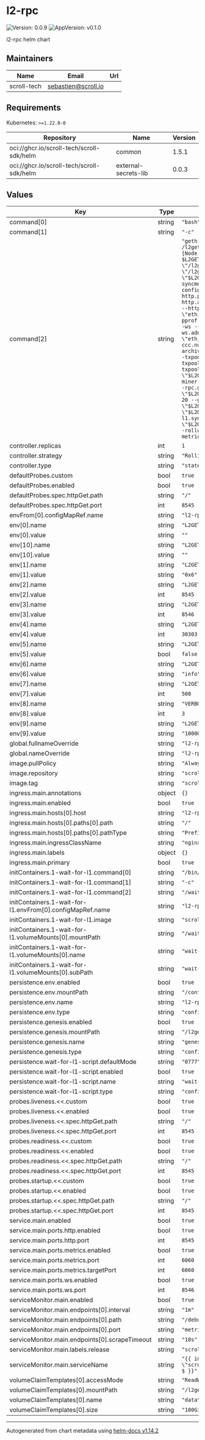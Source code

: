 # l2-rpc

![Version: 0.0.9](https://img.shields.io/badge/Version-0.0.9-informational?style=flat-square) ![AppVersion: v0.1.0](https://img.shields.io/badge/AppVersion-v0.1.0-informational?style=flat-square)

l2-rpc helm chart

## Maintainers

| Name | Email | Url |
| ---- | ------ | --- |
| scroll-tech | <sebastien@scroll.io> |  |

## Requirements

Kubernetes: `>=1.22.0-0`

| Repository | Name | Version |
|------------|------|---------|
| oci://ghcr.io/scroll-tech/scroll-sdk/helm | common | 1.5.1 |
| oci://ghcr.io/scroll-tech/scroll-sdk/helm | external-secrets-lib | 0.0.3 |

## Values

| Key | Type | Default | Description |
|-----|------|---------|-------------|
| command[0] | string | `"bash"` |  |
| command[1] | string | `"-c"` |  |
| command[2] | string | `"geth --datadir \"/l2geth/data\" init /l2geth/genesis/genesis.json && echo \"[Node.P2P] StaticNodes = $L2GETH_PEER_LIST\" > \"/l2geth/config.toml\" && geth --datadir \"/l2geth/data\" --port \"$L2GETH_P2P_PORT\" --nodiscover --syncmode full --networkid \"$CHAIN_ID\" --config \"/l2geth/config.toml\" --http --http.port \"$L2GETH_RPC_HTTP_PORT\" --http.addr \"0.0.0.0\" --http.vhosts=\"*\" --http.corsdomain '*' --http.api \"eth,scroll,net,web3,debug\" --pprof --pprof.addr \"0.0.0.0\" --pprof.port 6060 --ws --ws.port \"$L2GETH_RPC_WS_PORT\" --ws.addr \"0.0.0.0\" --ws.api \"eth,scroll,net,web3,debug\" --ccc --ccc.numworkers 5 $METRICS_FLAGS --gcmode archive --cache.noprefetch --verbosity 3 --txpool.globalqueue 4096 --txpool.globalslots 40960 --txpool.pricelimit \"$L2GETH_MIN_GAS_PRICE\" $LOCALS_FLAG --miner.gasprice \"$L2GETH_MIN_GAS_PRICE\" --rpc.gascap 0 --gpo.ignoreprice \"$L2GETH_MIN_GAS_PRICE\" --gpo.percentile 20 --gpo.blocks 100 --l1.endpoint \"$L2GETH_L1_ENDPOINT\" --l1.confirmations \"$L2GETH_L1_WATCHER_CONFIRMATIONS\" --l1.sync.startblock \"$L2GETH_L1_CONTRACT_DEPLOYMENT_BLOCK\" --rollup.verify --metrics --metrics.expensive $L2GETH_EXTRA_PARAMS"` |  |
| controller.replicas | int | `1` |  |
| controller.strategy | string | `"RollingUpdate"` |  |
| controller.type | string | `"statefulset"` |  |
| defaultProbes.custom | bool | `true` |  |
| defaultProbes.enabled | bool | `true` |  |
| defaultProbes.spec.httpGet.path | string | `"/"` |  |
| defaultProbes.spec.httpGet.port | int | `8545` |  |
| envFrom[0].configMapRef.name | string | `"l2-rpc-env"` |  |
| env[0].name | string | `"L2GETH_NODEKEY"` |  |
| env[0].value | string | `""` |  |
| env[10].name | string | `"L2GETH_EXTRA_PARAMS"` |  |
| env[10].value | string | `""` |  |
| env[1].name | string | `"L2GETH_L1_WATCHER_CONFIRMATIONS"` |  |
| env[1].value | string | `"0x6"` |  |
| env[2].name | string | `"L2GETH_RPC_HTTP_PORT"` |  |
| env[2].value | int | `8545` |  |
| env[3].name | string | `"L2GETH_RPC_WS_PORT"` |  |
| env[3].value | int | `8546` |  |
| env[4].name | string | `"L2GETH_P2P_PORT"` |  |
| env[4].value | int | `30303` |  |
| env[5].name | string | `"L2GETH_ENABLE_CCC"` |  |
| env[5].value | bool | `false` |  |
| env[6].name | string | `"L2GETH_CCC_RUST_LOG_LEVEL"` |  |
| env[6].value | string | `"info"` |  |
| env[7].name | string | `"L2GETH_MAX_PEERS"` |  |
| env[7].value | int | `500` |  |
| env[8].name | string | `"VERBOSITY"` |  |
| env[8].value | int | `3` |  |
| env[9].name | string | `"L2GETH_MIN_GAS_PRICE"` |  |
| env[9].value | string | `"1000000"` |  |
| global.fullnameOverride | string | `"l2-rpc"` |  |
| global.nameOverride | string | `"l2-rpc"` |  |
| image.pullPolicy | string | `"Always"` |  |
| image.repository | string | `"scrolltech/l2geth"` |  |
| image.tag | string | `"scroll-v5.7.11"` |  |
| ingress.main.annotations | object | `{}` |  |
| ingress.main.enabled | bool | `true` |  |
| ingress.main.hosts[0].host | string | `"l2-rpc.scrollsdk"` |  |
| ingress.main.hosts[0].paths[0].path | string | `"/"` |  |
| ingress.main.hosts[0].paths[0].pathType | string | `"Prefix"` |  |
| ingress.main.ingressClassName | string | `"nginx"` |  |
| ingress.main.labels | object | `{}` |  |
| ingress.main.primary | bool | `true` |  |
| initContainers.1-wait-for-l1.command[0] | string | `"/bin/sh"` |  |
| initContainers.1-wait-for-l1.command[1] | string | `"-c"` |  |
| initContainers.1-wait-for-l1.command[2] | string | `"/wait-for-l1.sh $L2GETH_L1_ENDPOINT"` |  |
| initContainers.1-wait-for-l1.envFrom[0].configMapRef.name | string | `"l2-rpc-env"` |  |
| initContainers.1-wait-for-l1.image | string | `"scrolltech/scroll-alpine:v0.0.1"` |  |
| initContainers.1-wait-for-l1.volumeMounts[0].mountPath | string | `"/wait-for-l1.sh"` |  |
| initContainers.1-wait-for-l1.volumeMounts[0].name | string | `"wait-for-l1-script"` |  |
| initContainers.1-wait-for-l1.volumeMounts[0].subPath | string | `"wait-for-l1.sh"` |  |
| persistence.env.enabled | bool | `true` |  |
| persistence.env.mountPath | string | `"/config/"` |  |
| persistence.env.name | string | `"l2-rpc-env"` |  |
| persistence.env.type | string | `"configMap"` |  |
| persistence.genesis.enabled | bool | `true` |  |
| persistence.genesis.mountPath | string | `"/l2geth/genesis/"` |  |
| persistence.genesis.name | string | `"genesis-config"` |  |
| persistence.genesis.type | string | `"configMap"` |  |
| persistence.wait-for-l1-script.defaultMode | string | `"0777"` |  |
| persistence.wait-for-l1-script.enabled | bool | `true` |  |
| persistence.wait-for-l1-script.name | string | `"wait-for-l1-script"` |  |
| persistence.wait-for-l1-script.type | string | `"configMap"` |  |
| probes.liveness.<<.custom | bool | `true` |  |
| probes.liveness.<<.enabled | bool | `true` |  |
| probes.liveness.<<.spec.httpGet.path | string | `"/"` |  |
| probes.liveness.<<.spec.httpGet.port | int | `8545` |  |
| probes.readiness.<<.custom | bool | `true` |  |
| probes.readiness.<<.enabled | bool | `true` |  |
| probes.readiness.<<.spec.httpGet.path | string | `"/"` |  |
| probes.readiness.<<.spec.httpGet.port | int | `8545` |  |
| probes.startup.<<.custom | bool | `true` |  |
| probes.startup.<<.enabled | bool | `true` |  |
| probes.startup.<<.spec.httpGet.path | string | `"/"` |  |
| probes.startup.<<.spec.httpGet.port | int | `8545` |  |
| service.main.enabled | bool | `true` |  |
| service.main.ports.http.enabled | bool | `true` |  |
| service.main.ports.http.port | int | `8545` |  |
| service.main.ports.metrics.enabled | bool | `true` |  |
| service.main.ports.metrics.port | int | `6060` |  |
| service.main.ports.metrics.targetPort | int | `6060` |  |
| service.main.ports.ws.enabled | bool | `true` |  |
| service.main.ports.ws.port | int | `8546` |  |
| serviceMonitor.main.enabled | bool | `true` |  |
| serviceMonitor.main.endpoints[0].interval | string | `"1m"` |  |
| serviceMonitor.main.endpoints[0].path | string | `"/debug/metrics/prometheus"` |  |
| serviceMonitor.main.endpoints[0].port | string | `"metrics"` |  |
| serviceMonitor.main.endpoints[0].scrapeTimeout | string | `"10s"` |  |
| serviceMonitor.main.labels.release | string | `"scroll-sdk"` |  |
| serviceMonitor.main.serviceName | string | `"{{ include \"scroll.common.lib.chart.names.fullname\" $ }}"` |  |
| volumeClaimTemplates[0].accessMode | string | `"ReadWriteOnce"` |  |
| volumeClaimTemplates[0].mountPath | string | `"/l2geth/data"` |  |
| volumeClaimTemplates[0].name | string | `"data"` |  |
| volumeClaimTemplates[0].size | string | `"100Gi"` |  |

----------------------------------------------
Autogenerated from chart metadata using [helm-docs v1.14.2](https://github.com/norwoodj/helm-docs/releases/v1.14.2)
